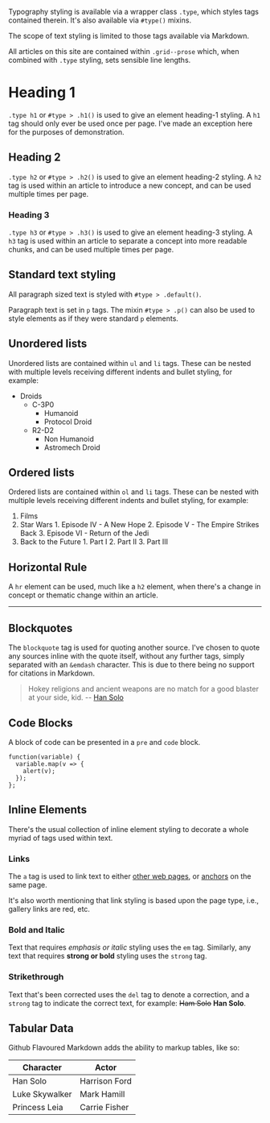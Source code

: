 Typography styling is available via a wrapper class `.type`, which styles tags contained therein. It's also available via `#type()` mixins.

The scope of text styling is limited to those tags available via Markdown.

All articles on this site are contained within `.grid--prose` which, when combined with `.type` styling, sets sensible line lengths.

# Heading 1
`.type h1` or `#type > .h1()` is used to give an element heading-1 styling. A `h1` tag should only ever be used once per page. I've made an exception here for the purposes of demonstration.

## Heading 2
`.type h2` or `#type > .h2()` is used to give an element heading-2 styling. A `h2` tag is used within an article to introduce a new concept, and can be used multiple times per page.

### Heading 3
`.type h3` or `#type > .h3()` is used to give an element heading-3 styling. A `h3` tag is used within an article to separate a concept into more readable chunks, and can be used multiple times per page.

## Standard text styling

All paragraph sized text is styled with `#type > .default()`.

Paragraph text is set in `p` tags. The mixin `#type > .p()` can also be used to style elements as if they were standard `p` elements.

## Unordered lists

Unordered lists are contained within `ul` and `li` tags. These can be nested with multiple levels receiving different indents and bullet styling, for example:

- Droids
  - C-3P0
    - Humanoid
    - Protocol Droid
  - R2-D2
	- Non Humanoid
	- Astromech Droid
	
## Ordered lists

Ordered lists are contained within `ol` and `li` tags. These can be nested with multiple levels receiving different indents and bullet styling, for example:

1. Films
  1. Star Wars
    1. Episode IV - A New Hope
    2. Episode V - The Empire Strikes Back
    3. Episode VI - Return of the Jedi
  2. Back to the Future
  	1. Part I
  	2. Part II
  	3. Part III
  	
## Horizontal Rule

A `hr` element can be used, much like a `h2` element, when there's a change in concept or thematic change within an article.

---

## Blockquotes

The `blockquote` tag is used for quoting another source. I've chosen to quote any sources inline with the quote itself, without any further tags, simply separated with an `&emdash` character. This is due to there being no support for citations in Markdown.

> Hokey religions and ancient weapons are no match for a good blaster at your side, kid. 
> -- [Han Solo](http://www.imdb.com/character/ch0000002/quotes)

## Code Blocks

A block of code can be presented in a `pre` and `code` block.

```
function(variable) {
  variable.map(v => {
  	alert(v);
  });
};
```

## Inline Elements

There's the usual collection of inline element styling to decorate a whole myriad of tags used within text.

### Links

The `a` tag is used to link text to either [other web pages](http://www.starwars.com/), or [anchors](#links) on the same page.

It's also worth mentioning that link styling is based upon the page type, i.e., gallery links are red, etc.

### Bold and Italic

Text that requires _emphasis or italic_ styling uses the `em` tag. Similarly, any text that requires **strong or bold** styling uses the `strong` tag.

### Strikethrough

Text that's been corrected uses the `del` tag to denote a correction, and a `strong` tag to indicate the correct text, for example: ~~Ham Solo~~ **Han Solo**.

## Tabular Data

Github Flavoured Markdown adds the ability to markup tables, like so:

Character | Actor
--- | ---
Han Solo | Harrison Ford
Luke Skywalker | Mark Hamill
Princess Leia | Carrie Fisher